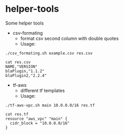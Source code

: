 # helper-tools
Some helper tools

* csv-formating
  * format csv second column with double quotes
  * Usage:
```
./csv_formating.sh example.csv res.csv

cat res.csv
NAME,"VERSION"
blaPlugin,"1.1.2"
blaPlugin2,"2.2.4"
```

* tf-aws
  * different tf templates
  * Usage:
```
./tf-aws-vpc.sh main 10.0.0.0/16 res.tf

cat res.tf
resource "aws_vpc" "main" {
  cidr_block = "10.0.0.0/16"
}
```
